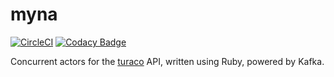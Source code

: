 # myna
[![CircleCI](https://circleci.com/gh/birdfeed/myna.svg?style=shield)](https://circleci.com/gh/birdfeed/myna)
[![Codacy Badge](https://api.codacy.com/project/badge/Grade/82d531033ad143fe9954dcd430cdcecc)](https://www.codacy.com/app/birdfeed/myna?utm_source=github.com&amp;utm_medium=referral&amp;utm_content=birdfeed/myna&amp;utm_campaign=Badge_Grade)

Concurrent actors for the [turaco](https://github.com/AwesomeIT/turaco) API, written using Ruby, powered by Kafka.
